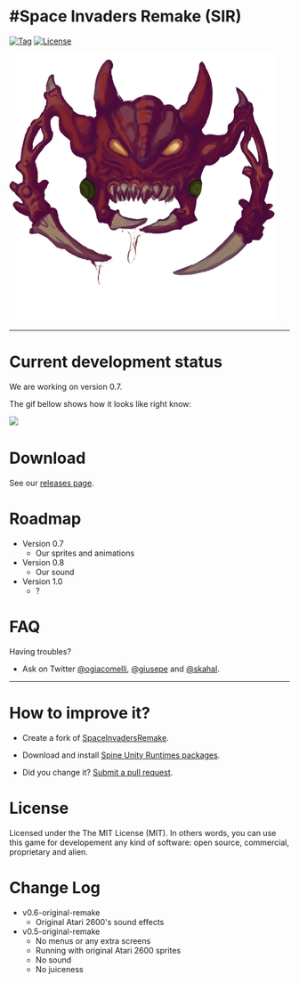 #Space Invaders Remake (SIR)
===========
[![Tag](https://img.shields.io/github/tag/skahal/SpaceInvadersRemake.svg)](https://github.com/skahal/SpaceInvadersRemake/releases)
[![License](http://img.shields.io/:license-MIT-blue.svg)](https://raw.githubusercontent.com/skahal/SpaceInvadersRemake/master/LICENSE)

![](docs/images/Alien2.png)

--------

Current development status
======
We are working on version 0.7.

The gif bellow shows how it looks like right know:

![](docs/gifs/parallax.gif)


Download
======
See our [releases page](https://github.com/skahal/SpaceInvadersRemake/releases).

Roadmap
======
- Version 0.7
	- Our sprites and animations
- Version 0.8
	- Our sound
- Version 1.0
	- ?



FAQ
======

Having troubles? 
 - Ask on Twitter [@ogiacomelli](http://twitter.com/ogiacomelli), [@giusepe](http://twitter.com/giusepe) and [@skahal](http://twitter.com/skahal).
 
 --------

How to improve it?
======

- Create a fork of [SpaceInvadersRemake](https://github.com/skahal/SpaceInvadersRemake/fork). 

- Download and install [Spine Unity Runtimes packages](https://github.com/EsotericSoftware/spine-runtimes/tree/master/spine-unity). 

- Did you change it? [Submit a pull request](https://github.com/skahal/SpaceInvadersRemake/pull/new/master).


License
======
Licensed under the The MIT License (MIT).
In others words, you can use this game for developement any kind of software: open source, commercial, proprietary and alien.


Change Log
======
 - v0.6-original-remake
 	 - Original Atari 2600's sound effects
 - v0.5-original-remake
 	- No menus or any extra screens
	- Running with original Atari 2600 sprites
	- No sound
	- No juiceness
